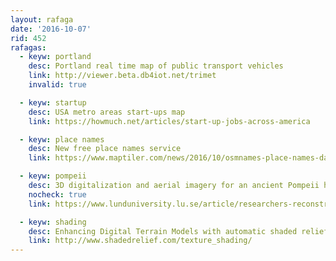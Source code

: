 ```yaml
---
layout: rafaga
date: '2016-10-07'
rid: 452
rafagas:
  - keyw: portland
    desc: Portland real time map of public transport vehicles
    link: http://viewer.beta.db4iot.net/trimet
    invalid: true

  - keyw: startup
    desc: USA metro areas start-ups map
    link: https://howmuch.net/articles/start-up-jobs-across-america

  - keyw: place names
    desc: New free place names service
    link: https://www.maptiler.com/news/2016/10/osmnames-place-names-data-geocoder/

  - keyw: pompeii
    desc: 3D digitalization and aerial imagery for an ancient Pompeii house reconstruction
    nocheck: true
    link: https://www.lunduniversity.lu.se/article/researchers-reconstruct-house-ancient-pompeii-using-3d-technology

  - keyw: shading
    desc: Enhancing Digital Terrain Models with automatic shaded relief rendering
    link: http://www.shadedrelief.com/texture_shading/
---
```

